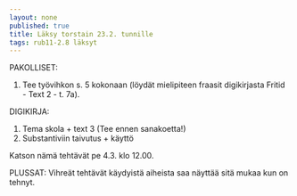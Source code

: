 ```yaml
---
layout: none
published: true
title: Läksy torstain 23.2. tunnille
tags: rub11-2.8 läksyt
---
```

PAKOLLISET:

1. Tee työvihkon s. 5 kokonaan (löydät mielipiteen fraasit digikirjasta Fritid - Text 2 - t. 7a).

DIGIKIRJA:
1. Tema skola + text 3 (Tee ennen sanakoetta!)
2. Substantiviin taivutus + käyttö

Katson nämä tehtävät pe 4.3. klo 12.00.

PLUSSAT:
Vihreät tehtävät käydyistä aiheista saa näyttää sitä mukaa kun on tehnyt.


